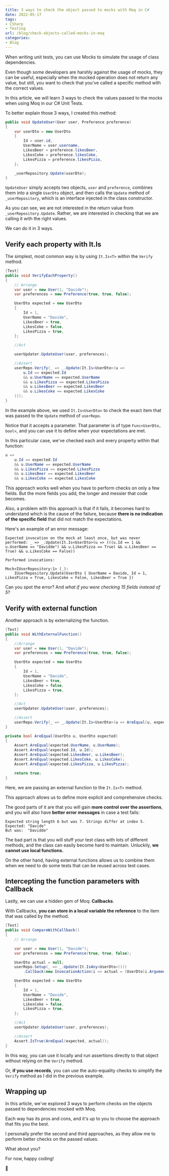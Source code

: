 ```yaml
---
title: 3 ways to check the object passed to mocks with Moq in C#
date: 2022-05-17
tags:
- CSharp
- Testing
url: /blog/check-objects-called-mocks-in-moq
categories:
- Blog
---
```


When writing unit tests, you can use Mocks to simulate the usage of class dependencies.

Even though some developers are harshly against the usage of mocks, they can be useful, especially when the mocked operation does not return any value, but still, you want to check that you've called a specific method with the correct values.

In this article, we will learn 3 ways to check the values passed to the mocks when using Moq in our C# Unit Tests.

To better explain those 3 ways, I created this method:

```cs
public void UpdateUser(User user, Preference preference)
{
    var userDto = new UserDto
    {
        Id = user.id,
        UserName = user.username,
        LikesBeer = preference.likesBeer,
        LikesCoke = preference.likesCoke,
        LikesPizza = preference.likesPizza,
    };

    _userRepository.Update(userDto);
}
```

`UpdateUser` simply accepts two objects, `user` and `preference`, combines them into a single `UserDto` object, and then calls the `Update` method of `_userRepository`, which is an interface injected in the class constructor.

As you can see, we are not interested in the return value from `_userRepository.Update`. Rather, we are interested in checking that we are calling it with the right values.

We can do it in 3 ways.

## Verify each property with It.Is

The simplest, most common way is by using `It.Is<T>` within the `Verify` method.

```cs
[Test]
public void VerifyEachProperty()
{
    // Arrange
    var user = new User(1, "Davide");
    var preferences = new Preference(true, true, false);

    UserDto expected = new UserDto
    {
        Id = 1,
        UserName = "Davide",
        LikesBeer = true,
        LikesCoke = false,
        LikesPizza = true,
    };

    //Act

    userUpdater.UpdateUser(user, preferences);

    //Assert
    userRepo.Verify(_ => _.Update(It.Is<UserDto>(u =>
        u.Id == expected.Id
        && u.UserName == expected.UserName
        && u.LikesPizza == expected.LikesPizza
        && u.LikesBeer == expected.LikesBeer
        && u.LikesCoke == expected.LikesCoke
    )));
}
```

In the example above, we used `It.Is<UserDto>` to check the exact item that was passed to the `Update` method of `userRepo`.

Notice that it accepts a parameter. That parameter is of type `Func<UserDto, bool>`, and you can use it to define when your expectations are met.

In this particular case, we've checked each and every property within that function:

```cs
u =>
    u.Id == expected.Id
    && u.UserName == expected.UserName
    && u.LikesPizza == expected.LikesPizza
    && u.LikesBeer == expected.LikesBeer
    && u.LikesCoke == expected.LikesCoke
```

This approach works well when you have to perform checks on only a few fields. But the more fields you add, the longer and messier that code becomes.

Also, a problem with this approach is that if it fails, it becomes hard to understand which is the cause of the failure, because **there is no indication of the specific field** that did not match the expectations.

Here's an example of an error message:

```
Expected invocation on the mock at least once, but was never performed: _ => _.Update(It.Is<UserDto>(u => (((u.Id == 1 && u.UserName == "Davidde") && u.LikesPizza == True) && u.LikesBeer == True) && u.LikesCoke == False))

Performed invocations:

Mock<IUserRepository:1> (_):
    IUserRepository.Update(UserDto { UserName = Davide, Id = 1, LikesPizza = True, LikesCoke = False, LikesBeer = True })

```

Can you spot the error? And _what if you were checking 15 fields instead of 5_?

## Verify with external function

Another approach is by externalizing the function.

```cs
[Test]
public void WithExternalFunction()
{
    //Arrange
    var user = new User(1, "Davide");
    var preferences = new Preference(true, true, false);

    UserDto expected = new UserDto
    {
        Id = 1,
        UserName = "Davide",
        LikesBeer = true,
        LikesCoke = false,
        LikesPizza = true,
    };

    //Act
    userUpdater.UpdateUser(user, preferences);

    //Assert
    userRepo.Verify(_ => _.Update(It.Is<UserDto>(u => AreEqual(u, expected))));
}

private bool AreEqual(UserDto u, UserDto expected)
{
    Assert.AreEqual(expected.UserName, u.UserName);
    Assert.AreEqual(expected.Id, u.Id);
    Assert.AreEqual(expected.LikesBeer, u.LikesBeer);
    Assert.AreEqual(expected.LikesCoke, u.LikesCoke);
    Assert.AreEqual(expected.LikesPizza, u.LikesPizza);

    return true;
}
```

Here, we are passing an external function to the `It.Is<T>` method.

This approach allows us to define more explicit and comprehensive checks.

The good parts of it are that you will gain **more control over the assertions**, and you will also have **better error messages** in case a test fails:

```
Expected string length 6 but was 7. Strings differ at index 5.
Expected: "Davide"
But was:  "Davidde"
```

The bad part is that you will stuff your test class with lots of different methods, and the class can easily become hard to maintain. Unluckily, **we cannot use local functions.**

On the other hand, having external functions allows us to combine them when we need to do some tests that can be reused across test cases.

## Intercepting the function parameters with Callback

Lastly, we can use a hidden gem of Moq: **Callbacks**.

With Callbacks, **you can store in a local variable the reference** to the item that was called by the method.

```cs
[Test]
public void CompareWithCallback()
{
    // Arrange

    var user = new User(1, "Davide");
    var preferences = new Preference(true, true, false);

    UserDto actual = null;
    userRepo.Setup(_ => _.Update(It.IsAny<UserDto>()))
        .Callback(new InvocationAction(i => actual = (UserDto)i.Arguments[0]));

    UserDto expected = new UserDto
    {
        Id = 1,
        UserName = "Davide",
        LikesBeer = true,
        LikesCoke = false,
        LikesPizza = true,
    };

    //Act
    userUpdater.UpdateUser(user, preferences);

    //Assert
    Assert.IsTrue(AreEqual(expected, actual));
}
```

In this way, you can use it locally and run assertions directly to that object without relying on the `Verify` method.

Or, **if you use records**, you can use the auto-equality checks to simplify the `Verify` method as I did in the previous example.

## Wrapping up

In this article, we've explored 3 ways to perform checks on the objects passed to dependencies mocked with Moq.

Each way has its pros and cons, and it's up to you to choose the approach that fits you the best.

I personally prefer the second and third approaches, as they allow me to perform better checks on the passed values.

What about you?

For now, happy coding!

🐧
